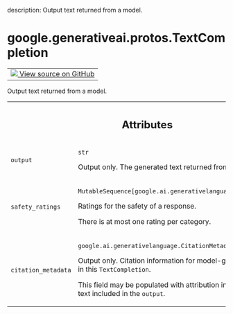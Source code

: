 description: Output text returned from a model.

<div itemscope itemtype="http://developers.google.com/ReferenceObject">
<meta itemprop="name" content="google.generativeai.protos.TextCompletion" />
<meta itemprop="path" content="Stable" />
</div>

# google.generativeai.protos.TextCompletion

<!-- Insert buttons and diff -->

<table class="tfo-notebook-buttons tfo-api nocontent">
<td>
  <a target="_blank" href="https://github.com/googleapis/google-cloud-python/tree/main/packages/google-ai-generativelanguage/google/ai/generativelanguage_v1beta/types/text_service.py#L246-L283">
    <img src="https://www.tensorflow.org/images/GitHub-Mark-32px.png" />
    View source on GitHub
  </a>
</td>
</table>



Output text returned from a model.

<!-- Placeholder for "Used in" -->




<!-- Tabular view -->
 <table class="responsive fixed orange">
<colgroup><col width="214px"><col></colgroup>
<tr><th colspan="2"><h2 class="add-link">Attributes</h2></th></tr>

<tr>
<td>

`output`<a id="output"></a>

</td>
<td>

`str`

Output only. The generated text returned from
the model.

</td>
</tr><tr>
<td>

`safety_ratings`<a id="safety_ratings"></a>

</td>
<td>

`MutableSequence[google.ai.generativelanguage.SafetyRating]`

Ratings for the safety of a response.

There is at most one rating per category.

</td>
</tr><tr>
<td>

`citation_metadata`<a id="citation_metadata"></a>

</td>
<td>

`google.ai.generativelanguage.CitationMetadata`

Output only. Citation information for model-generated
``output`` in this ``TextCompletion``.

This field may be populated with attribution information for
any text included in the ``output``.


</td>
</tr>
</table>



